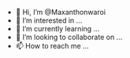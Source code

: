 - 👋 Hi, I’m @Maxanthonwaroi
- 👀 I’m interested in ...
- 🌱 I’m currently learning ...
- 💞️ I’m looking to collaborate on ...
- 📫 How to reach me ...

<!---
Maxanthonwaroi/Maxanthonwaroi is a ✨ special ✨ repository because its `README.md` (this file) appears on your GitHub profile.
You can click the Preview link to take a look at your changes.
--->
